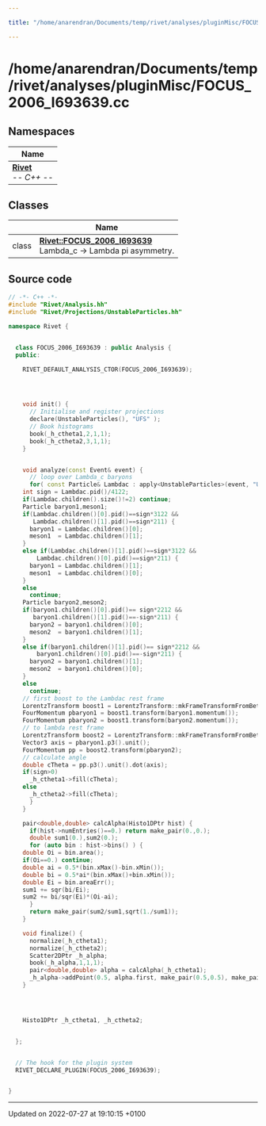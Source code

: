 ```yaml
---

title: "/home/anarendran/Documents/temp/rivet/analyses/pluginMisc/FOCUS_2006_I693639.cc"

---
```


# /home/anarendran/Documents/temp/rivet/analyses/pluginMisc/FOCUS_2006_I693639.cc



## Namespaces

| Name           |
| -------------- |
| **[Rivet](http://example.org/namespaces/namespacerivet/)** <br>-*- C++ -*-  |

## Classes

|                | Name           |
| -------------- | -------------- |
| class | **[Rivet::FOCUS_2006_I693639](http://example.org/classes/classrivet_1_1focus__2006__i693639/)** <br>Lambda_c -> Lambda pi asymmetry.  |




## Source code

```cpp
// -*- C++ -*-
#include "Rivet/Analysis.hh"
#include "Rivet/Projections/UnstableParticles.hh"

namespace Rivet {


  class FOCUS_2006_I693639 : public Analysis {
  public:

    RIVET_DEFAULT_ANALYSIS_CTOR(FOCUS_2006_I693639);




    void init() {
      // Initialise and register projections
      declare(UnstableParticles(), "UFS" );
      // Book histograms
      book(_h_ctheta1,2,1,1);
      book(_h_ctheta2,3,1,1);
    }


    void analyze(const Event& event) {
      // loop over Lambda_c baryons
      for( const Particle& Lambdac : apply<UnstableParticles>(event, "UFS").particles(Cuts::abspid==4122)) {
    int sign = Lambdac.pid()/4122;
    if(Lambdac.children().size()!=2) continue;
    Particle baryon1,meson1;
    if(Lambdac.children()[0].pid()==sign*3122 && 
       Lambdac.children()[1].pid()==sign*211) {
      baryon1 = Lambdac.children()[0];
      meson1  = Lambdac.children()[1];
    }
    else if(Lambdac.children()[1].pid()==sign*3122 && 
        Lambdac.children()[0].pid()==sign*211) {
      baryon1 = Lambdac.children()[1];
      meson1  = Lambdac.children()[0];
    }
    else
      continue;
    Particle baryon2,meson2;
    if(baryon1.children()[0].pid()== sign*2212 && 
       baryon1.children()[1].pid()==-sign*211) {
      baryon2 = baryon1.children()[0];
      meson2  = baryon1.children()[1];
    }
    else if(baryon1.children()[1].pid()== sign*2212 && 
        baryon1.children()[0].pid()==-sign*211) {
      baryon2 = baryon1.children()[1];
      meson2  = baryon1.children()[0];
    }
    else
      continue;
    // first boost to the Lambdac rest frame
    LorentzTransform boost1 = LorentzTransform::mkFrameTransformFromBeta(Lambdac.momentum().betaVec());
    FourMomentum pbaryon1 = boost1.transform(baryon1.momentum());
    FourMomentum pbaryon2 = boost1.transform(baryon2.momentum());
    // to lambda rest frame
    LorentzTransform boost2 = LorentzTransform::mkFrameTransformFromBeta(pbaryon1.betaVec());
    Vector3 axis = pbaryon1.p3().unit();
    FourMomentum pp = boost2.transform(pbaryon2);
    // calculate angle
    double cTheta = pp.p3().unit().dot(axis);
    if(sign>0)
      _h_ctheta1->fill(cTheta);
    else
      _h_ctheta2->fill(cTheta);
      }
    }

    pair<double,double> calcAlpha(Histo1DPtr hist) {
      if(hist->numEntries()==0.) return make_pair(0.,0.);
      double sum1(0.),sum2(0.);
      for (auto bin : hist->bins() ) {
    double Oi = bin.area();
    if(Oi==0.) continue;
    double ai = 0.5*(bin.xMax()-bin.xMin());
    double bi = 0.5*ai*(bin.xMax()+bin.xMin());
    double Ei = bin.areaErr();
    sum1 += sqr(bi/Ei);
    sum2 += bi/sqr(Ei)*(Oi-ai);
      }
      return make_pair(sum2/sum1,sqrt(1./sum1));
    }

    void finalize() {
      normalize(_h_ctheta1);
      normalize(_h_ctheta2);
      Scatter2DPtr _h_alpha;
      book(_h_alpha,1,1,1);
      pair<double,double> alpha = calcAlpha(_h_ctheta1);
      _h_alpha->addPoint(0.5, alpha.first, make_pair(0.5,0.5), make_pair(alpha.second,alpha.second) );
    }




    Histo1DPtr _h_ctheta1, _h_ctheta2;


  };


  // The hook for the plugin system
  RIVET_DECLARE_PLUGIN(FOCUS_2006_I693639);


}
```


-------------------------------

Updated on 2022-07-27 at 19:10:15 +0100

